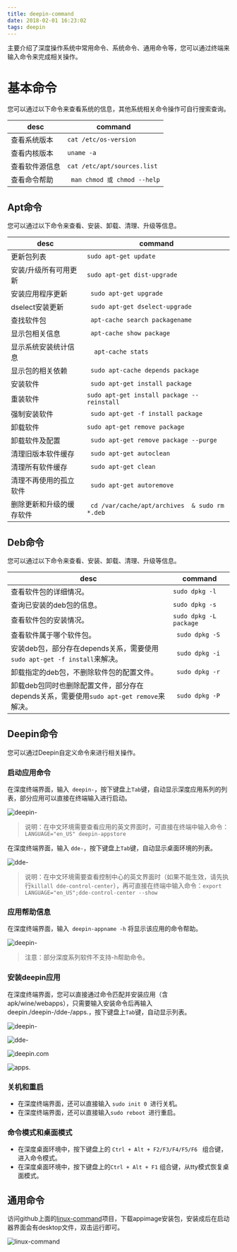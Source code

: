 ```yaml
---
title: deepin-command
date: 2018-02-01 16:23:02
tags: deepin
---
```


主要介绍了深度操作系统中常用命令、系统命令、通用命令等，您可以通过终端来输入命令来完成相关操作。

<!--more-->
# 基本命令

您可以通过以下命令来查看系统的信息，其他系统相关命令操作可自行搜索查询。

| desc    | command                       |
| ------- | ----------------------------- |
| 查看系统版本  | ` cat /etc/os-version `   |
| 查看内核版本  | ` uname -a `                  |
| 查看软件源信息 | ` cat /etc/apt/sources.list	` |
| 查看命令帮助  | ` man chmod 或 chmod --help`   |

## Apt命令

您可以通过以下命令来查看、安装、卸载、清理、升级等信息。

| desc         | command                                  |
| ------------ | ---------------------------------------- |
| 更新包列表        | ` sudo apt-get update `                  |
| 安装/升级所有可用更新  | ` sudo apt-get dist-upgrade `            |
| 安装应用程序更新     | `  sudo apt-get upgrade	`                |
| dselect安装更新  | `  sudo apt-get dselect-upgrade	`        |
| 查找软件包        | `  apt-cache search packagename `        |
| 显示包相关信息      | `  apt-cache show package `              |
| 显示系统安装统计信息   | `  apt-cache stats`                      |
| 显示包的相关依赖     | `  sudo apt-cache depends package	`      |
| 安装软件         | `  sudo apt-get install package	`        |
| 重装软件         | ` sudo apt-get install package --reinstall	` |
| 强制安装软件       | `  sudo apt-get -f install package	`     |
| 卸载软件         | ` sudo apt-get remove package	`          |
| 卸载软件及配置      | `  sudo apt-get remove package --purge	` |
| 清理旧版本软件缓存    | `  sudo apt-get autoclean	`              |
| 清理所有软件缓存     | `  sudo apt-get clean	`                  |
| 清理不再使用的孤立软件  | `  sudo apt-get autoremove	`             |
| 删除更新和升级的缓存软件 | ` cd /var/cache/apt/archives  & sudo rm *.deb` |

## Deb命令
您可以通过以下命令来查看、安装、卸载、清理、升级等信息。

| desc                                     | command                   |
| ---------------------------------------- | ------------------------- |
| 查看软件包的详细情况。                              | ` sudo dpkg -l	`          |
| 查询已安装的deb包的信息。                           | ` sudo dpkg -s	`          |
| 查看软件包的安装情况。                              | ` sudo dpkg -L package  ` |
| 查看软件属于哪个软件包。                             | ` sudo dpkg -S`           |
| 安装deb包，部分存在depends关系，需要使用`sudo apt-get -f install`来解决。 | ` sudo dpkg -i`           |
| 卸载指定的deb包，不删除软件包的配置文件。                   | ` sudo dpkg -r`           |
| 卸载deb包同时也删除配置文件，部分存在depends关系，需要使用`sudo apt-get remove`来解决。 | ` sudo dpkg -P`           |

## Deepin命令

您可以通过Deepin自定义命令来进行相关操作。

### 启动应用命令

在深度终端界面，输入` deepin-`，按下键盘上`Tab`键，自动显示深度应用系列的列表，部分应用可以直接在终端输入进行启动。

![deepin-](deepin-command/1.png)

> 说明：在中文环境需要查看应用的英文界面时，可直接在终端中输入命令：` LANGUAGE="en_US" deepin-appstore `

在深度终端界面，输入 `dde-`，按下键盘上`Tab`键，自动显示桌面环境的列表。

![dde-](deepin-command/2.png)

> 说明：在中文环境需要查看控制中心的英文界面时（如果不能生效，请先执行`killall dde-control-center`），再可直接在终端中输入命令：` export LANGUAGE="en_US";dde-control-center --show `

### 应用帮助信息

在深度终端界面，输入` deepin-appname -h` 将显示该应用的命令帮助。

![deepin-](deepin-command/3.png)

> 注意：部分深度系列软件不支持-h帮助命令。

### 安装deepin应用

在深度终端界面，您可以直接通过命令匹配并安装应用（含apk/wine/webapps），只需要输入安装命令后再输入deepin./deepin-/dde-/apps.，按下键盘上`Tab`键，自动显示列表。

![deepin-](deepin-command/4.png)

![dde-](deepin-command/5.png)

![deepin.com](deepin-command/6.png)

![apps.](deepin-command/7.png)

### 关机和重启

* 在深度终端界面，还可以直接输入 `sudo init 0 `进行关机。
* 在深度终端界面，还可以直接输入`sudo reboot `进行重启。

### 命令模式和桌面模式

* 在深度桌面环境中，按下键盘上的 `Ctrl + Alt + F2/F3/F4/F5/F6 ` 组合键，进入命令模式。
* 在深度桌面环境中，按下键盘上的`Ctrl + Alt + F1` 组合键，从tty模式恢复桌面模式。

## 通用命令

访问github上面的[linux-command](https://github.com/haloislet/linux-command/releases/tag/v2.0.0)项目，下载appimage安装包，安装成后在启动器界面会有desktop文件，双击运行即可。

![linux-command](https://github.com/haloislet/linux-command/raw/master/mac-screenshot.png)


